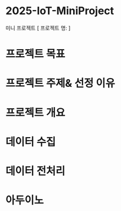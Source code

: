 # 2025-IoT-MiniProject
미니 프로젝트 [ 프로젝트 명: ]

# 프로젝트 목표

# 프로젝트 주제& 선정 이유

# 프로젝트 개요

# 데이터 수집

# 데이터 전처리

# 아두이노
